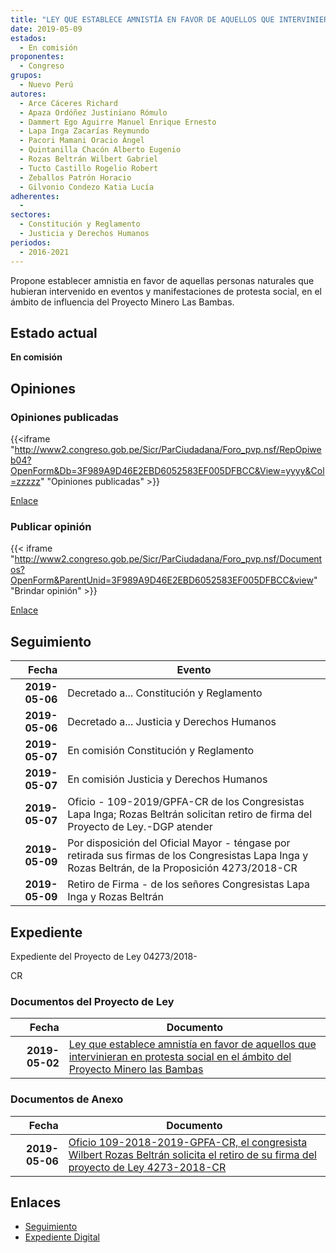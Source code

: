 ```yaml
---
title: "LEY QUE ESTABLECE AMNISTÍA EN FAVOR DE AQUELLOS QUE INTERVINIERAN EN PROTESTA SOCIAL EN EL ÁMBITO DEL PROYECTO MINERO LAS BAMBAS"
date: 2019-05-09
estados: 
  - En comisión
proponentes: 
  - Congreso
grupos: 
  - Nuevo Perú
autores: 
  - Arce Cáceres Richard
  - Apaza Ordóñez Justiniano Rómulo
  - Dammert Ego Aguirre Manuel Enrique Ernesto
  - Lapa Inga Zacarías Reymundo
  - Pacori Mamani Oracio Ángel
  - Quintanilla Chacón Alberto Eugenio
  - Rozas Beltrán Wilbert Gabriel
  - Tucto Castillo Rogelio Robert
  - Zeballos Patrón Horacio
  - Gilvonio Condezo Katia Lucía
adherentes: 
  - 
sectores: 
  - Constitución y Reglamento
  - Justicia y Derechos Humanos
periodos: 
  - 2016-2021
---
```


Propone establecer amnistia en favor de aquellas personas naturales que hubieran intervenido en eventos y manifestaciones de protesta social, en el ámbito de influencia del Proyecto Minero Las Bambas.


## Estado actual

**En comisión**

## Opiniones

### Opiniones publicadas

{{<iframe "http://www2.congreso.gob.pe/Sicr/ParCiudadana/Foro_pvp.nsf/RepOpiweb04?OpenForm&Db=3F989A9D46E2EBD6052583EF005DFBCC&View=yyyy&Col=zzzzz" "Opiniones publicadas" >}}

[Enlace](http://www2.congreso.gob.pe/Sicr/ParCiudadana/Foro_pvp.nsf/RepOpiweb04?OpenForm&Db=3F989A9D46E2EBD6052583EF005DFBCC&View=yyyy&Col=zzzzz)
### Publicar opinión

{{< iframe "http://www2.congreso.gob.pe/Sicr/ParCiudadana/Foro_pvp.nsf/Documentos?OpenForm&ParentUnid=3F989A9D46E2EBD6052583EF005DFBCC&view" "Brindar opinión" >}}

[Enlace](http://www2.congreso.gob.pe/Sicr/ParCiudadana/Foro_pvp.nsf/Documentos?OpenForm&ParentUnid=3F989A9D46E2EBD6052583EF005DFBCC&view)

## Seguimiento

| Fecha | Evento |
|------:|--------|
| **2019-05-06** | Decretado a... Constitución y Reglamento|
| **2019-05-06** | Decretado a... Justicia y Derechos Humanos|
| **2019-05-07** | En comisión Constitución y Reglamento|
| **2019-05-07** | En comisión Justicia y Derechos Humanos|
| **2019-05-07** | Oficio - 109-2019/GPFA-CR de los Congresistas Lapa Inga; Rozas Beltrán solicitan retiro de firma del Proyecto de Ley.-DGP atender|
| **2019-05-09** | Por disposición del Oficial Mayor - téngase por retirada sus firmas de los Congresistas Lapa Inga y Rozas Beltrán, de la Proposición 4273/2018-CR|
| **2019-05-09** | Retiro de Firma - de los señores Congresistas Lapa Inga y Rozas Beltrán|


## Expediente

Expediente del Proyecto de Ley 04273/2018-

CR


### Documentos del Proyecto de Ley

| Fecha | Documento |
|------:|--------|
| **2019-05-02** | [Ley que establece amnistía en favor de aquellos que intervinieran en protesta social en el ámbito del Proyecto Minero las Bambas](http://www.leyes.congreso.gob.pe/Documentos/2016_2021/Proyectos_de_Ley_y_de_Resoluciones_Legislativas/PL0427320190502..pdf) |

### Documentos de Anexo

| Fecha | Documento |
|------:|--------|
| **2019-05-06** | [Oficio 109-2018-2019-GPFA-CR, el congresista Wilbert Rozas Beltrán solicita el retiro de su firma del proyecto de Ley 4273-2018-CR](http://www.leyes.congreso.gob.pe/Documentos/2016_2021/Retiro_de_Proyecto/OFICIO-109-2019-GPFA-CR.pdf) |

## Enlaces 

- [Seguimiento](http://www2.congreso.gob.pe/Sicr/TraDocEstProc/CLProLey2016.nsf/f7fff46988ca05b1052578e100829cc7/a2c0a0d616ad4b68052583ef0004b56a?OpenDocument)
- [Expediente Digital](http://www2.congreso.gob.pe/Sicr/TraDocEstProc/CLProLey2016.nsf/f7fff46988ca05b1052578e100829cc7/a2c0a0d616ad4b68052583ef0004b56a?OpenDocument&Click=05257FB7005EB655.eb71d0cf91d8294e05256cdf006b5706/$Body/0.1C6C)
